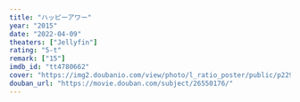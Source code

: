 ```yaml
---
title: "ハッピーアワー"
year: "2015"
date: "2022-04-09"
theaters: ["Jellyfin"]
rating: "5-t"
remark: ["15"]
imdb_id: "tt4780662"
cover: "https://img2.doubanio.com/view/photo/l_ratio_poster/public/p2298735591.jpg"
douban_url: "https://movie.douban.com/subject/26550176/"
---
```

